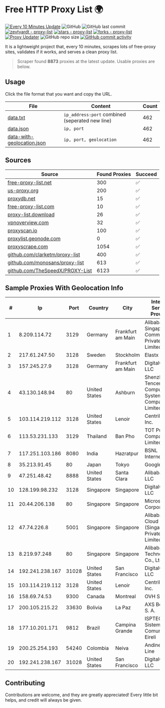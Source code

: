 
# Free HTTP Proxy List 🌍

[![Every 10 Minutes Update](https://github.com/mertguvencli/http-proxy-list/actions/workflows/main.yml/badge.svg?branch=main)](https://github.com/mertguvencli/http-proxy-list/actions/workflows/main.yml)
![GitHub](https://img.shields.io/github/license/mertguvencli/http-proxy-list)
![GitHub last commit](https://img.shields.io/github/last-commit/mertguvencli/http-proxy-list)
[![zevtyardt - proxy-list](https://img.shields.io/static/v1?label=zevtyardt&message=proxy-list&color=blue&logo=github)](https://github.com/zevtyardt/proxy-list "Go to GitHub repo")
[![stars - proxy-list](https://img.shields.io/github/stars/zevtyardt/proxy-list?style=social)](https://github.com/zevtyardt/proxy-list)
[![forks - proxy-list](https://img.shields.io/github/forks/zevtyardt/proxy-list?style=social)](https://github.com/zevtyardt/proxy-list)
[![Proxy Updater](https://github.com/zevtyardt/proxy-list/workflows/Proxy%20Updater/badge.svg)](https://github.com/zevtyardt/proxy-list/actions?query=workflow:"Proxy+Updater")
![GitHub repo size](https://img.shields.io/github/repo-size/zevtyardt/proxy-list)
[![GitHub commit activity](https://img.shields.io/github/commit-activity/m/zevtyardt/proxy-list?logo=commits)](https://github.com/zevtyardt/proxy-list/commits/main)

It is a lightweight project that, every 10 minutes, scrapes lots of free-proxy sites, validates if it works, and serves a clean proxy list.

> Scraper found **8873** proxies at the latest update. Usable proxies are below.

## Usage

Click the file format that you want and copy the URL.

|File|Content|Count|
|----|-------|-----|
|[data.txt](https://raw.githubusercontent.com/mertguvencli/http-proxy-list/main/proxy-list/data.txt)|`ip_address:port` combined (seperated new line)|462|
|[data.json](https://raw.githubusercontent.com/mertguvencli/http-proxy-list/main/proxy-list/data.json)|`ip, port`|462|
|[data-with-geolocation.json](https://raw.githubusercontent.com/mertguvencli/http-proxy-list/main/proxy-list/data-with-geolocation.json)|`ip, port, geolocation`|462|

## Sources

|Source|Found Proxies|Succeed|
|------|-------------|-------|
|[free-proxy-list.net](https://free-proxy-list.net)|300|✅|
|[us-proxy.org](https://www.us-proxy.org)|200|✅|
|[proxydb.net](http://proxydb.net)|15|✅|
|[free-proxy-list.com](https://free-proxy-list.com/?page=&port=&type%5B%5D=http&type%5B%5D=https&up_time=0&search=Search)|10|✅|
|[proxy-list.download](https://www.proxy-list.download/HTTP)|26|✅|
|[vpnoverview.com](https://vpnoverview.com/privacy/anonymous-browsing/free-proxy-servers)|32|✅|
|[proxyscan.io](https://www.proxyscan.io)|100|✅|
|[proxylist.geonode.com](https://proxylist.geonode.com/api/proxy-list?limit=300&page=1&sort_by=lastChecked&sort_type=desc&protocols=http,https)|0|✅|
|[proxyscrape.com](https://api.proxyscrape.com/v2/?request=displayproxies&protocol=http&timeout=10000&country=all&ssl=all&anonymity=all)|1054|✅|
|[github.com/clarketm/proxy-list](https://raw.githubusercontent.com/clarketm/proxy-list/master/proxy-list-raw.txt)|400|✅|
|[github.com/monosans/proxy-list](https://raw.githubusercontent.com/monosans/proxy-list/main/proxies/http.txt)|613|✅|
|[github.com/TheSpeedX/PROXY-List](https://raw.githubusercontent.com/TheSpeedX/PROXY-List/master/http.txt)|6123|✅|


## Sample Proxies With Geolocation Info

|#|Ip|Port|Country|City|Internet Service Provider|
|-|--|----|-------|----|-------------------------|
|1|8.209.114.72|3129|Germany|Frankfurt am Main|Alibaba.com Singapore E-Commerce Private Limited|
|2|217.61.247.50|3128|Sweden|Stockholm|Elastx AB|
|3|157.245.27.9|3128|Germany|Frankfurt am Main|DigitalOcean, LLC|
|4|43.130.148.94|80|United States|Ashburn|Shenzhen Tencent Computer Systems Company Limited|
|5|103.114.219.112|3128|United States|Lenoir|Centrilogic, Inc.|
|6|113.53.231.133|3129|Thailand|Ban Pho|TOT Public Company Limited|
|7|117.251.103.186|8080|India|Hazratpur|BSNL Internet|
|8|35.213.91.45|80|Japan|Tokyo|Google LLC|
|9|47.251.48.42|8888|United States|Santa Clara|Alibaba.com LLC|
|10|128.199.98.232|3128|Singapore|Singapore|DigitalOcean, LLC|
|11|20.44.206.138|80|Singapore|Singapore|Microsoft Corporation|
|12|47.74.226.8|5001|Singapore|Singapore|Alibaba Cloud (Singapore) Private Limited|
|13|8.219.97.248|80|Singapore|Singapore|Alibaba (US) Technology Co., Ltd.|
|14|192.241.238.167|31028|United States|San Francisco|DigitalOcean, LLC|
|15|103.114.219.112|3128|United States|Lenoir|Centrilogic, Inc.|
|16|158.69.74.53|9300|Canada|Montreal|OVH SAS|
|17|200.105.215.22|33630|Bolivia|La Paz|AXS Bolivia S. A.|
|18|177.10.201.171|9812|Brazil|Campina Grande|ISPTEC Sistemas de Comunicação Eireli|
|19|200.25.254.193|54240|Colombia|Neiva|Andinet ON Line|
|20|192.241.238.167|31028|United States|San Francisco|DigitalOcean, LLC|



## Contributing

Contributions are welcome, and they are greatly appreciated! Every
little bit helps, and credit will always be given.

